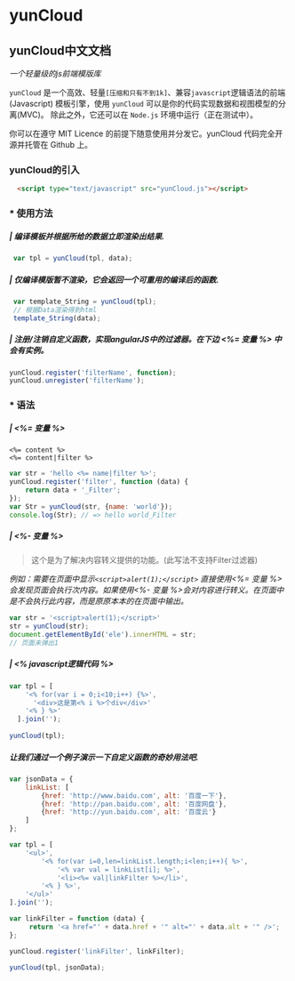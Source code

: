yunCloud
============

## yunCloud中文文档 
*一个轻量级的js前端模版库*

`yunCloud` 是一个高效、轻量`[压缩和只有不到1k]`、兼容`javascript`逻辑语法的前端 (Javascript) 模板引擎，使用 `yunCloud` 可以是你的代码实现数据和视图模型的分离(MVC)。 除此之外，它还可以在 `Node.js` 环境中运行（正在测试中）。

你可以在遵守 MIT Licence 的前提下随意使用并分发它。yunCloud 代码完全开源并托管在 Github 上。

### yunCloud的引入
``` html
  <script type="text/javascript" src="yunCloud.js"></script>
```
### * 使用方法
##### | 编译模板并根据所给的数据立即渲染出结果.
```js
 var tpl = yunCloud(tpl, data);
```
##### | 仅编译模版暂不渲染，它会返回一个可重用的编译后的函数.
```js
 var template_String = yunCloud(tpl);
 // 根据Data渲染得到html
 template_String(data);
```
##### | 注册/注销自定义函数，实现angularJS中的过滤器。在下边 <%= 变量 %> 中会有实例。
```js
yunCloud.register('filterName', function);
yunCloud.unregister('filterName');
```
### * 语法
##### | <%= 变量 %>
```
<%= content %>
<%= content|filter %>
```
```js
var str = 'hello <%= name|filter %>';
yunCloud.register('filter', function (data) {
    return data + '_Filter';
});
var Str = yunCloud(str, {name: 'world'});
console.log(Str); // => hello world_Filter
```
##### | <%- 变量 %>
> 这个是为了解决内容转义提供的功能。(此写法不支持Filter过滤器)

*例如：需要在页面中显示`<script>alert(1);</script>` 直接使用<%= 变量 %>会发现页面会执行次内容。如果使用<%- 变量 %>会对内容进行转义。在页面中是不会执行此内容，而是原原本本的在页面中输出。*
```js
var str = '<script>alert(1);</script>'
str = yunCloud(str);
document.getElementById('ele').innerHTML = str;
// 页面未弹出1
```
##### | <% javascript逻辑代码 %>
```js
var tpl = [
    '<% for(var i = 0;i<10;i++) {%>',
      '<div>这是第<% i %>个div</div>'
    '<% } %>'
  ].join('');
  
yunCloud(tpl);

```
##### 让我们通过一个例子演示一下自定义函数的奇妙用法吧.
```js
var jsonData = {
    linkList: [
        {href: 'http://www.baidu.com', alt: '百度一下'},
        {href: 'http://pan.baidu.com', alt: '百度网盘'},
        {href: 'http://yun.baidu.com', alt: '百度云'}
    ]
};

var tpl = [
    '<ul>',
        '<% for(var i=0,len=linkList.length;i<len;i++){ %>',
            '<% var val = linkList[i]; %>',
            '<li><%= val|linkFilter %></li>',
        '<% } %>',
    '</ul>'
].join('');

var linkFilter = function (data) {
     return '<a href="' + data.href + '" alt="' + data.alt + '" />';
};

yunCloud.register('linkFilter', linkFilter);

yunCloud(tpl, jsonData);
```
